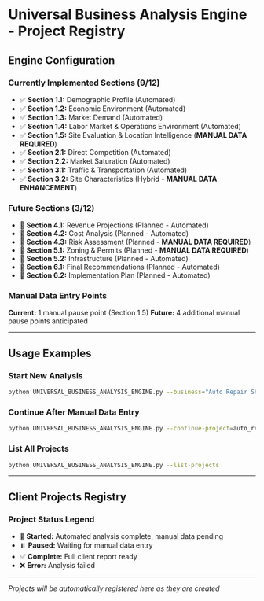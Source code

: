 # Universal Business Analysis Engine - Project Registry

## Engine Configuration

### **Currently Implemented Sections (9/12)**
- ✅ **Section 1.1:** Demographic Profile (Automated)
- ✅ **Section 1.2:** Economic Environment (Automated)  
- ✅ **Section 1.3:** Market Demand (Automated)
- ✅ **Section 1.4:** Labor Market & Operations Environment (Automated)
- ✅ **Section 1.5:** Site Evaluation & Location Intelligence (**MANUAL DATA REQUIRED**)
- ✅ **Section 2.1:** Direct Competition (Automated)
- ✅ **Section 2.2:** Market Saturation (Automated)
- ✅ **Section 3.1:** Traffic & Transportation (Automated)
- ✅ **Section 3.2:** Site Characteristics (Hybrid - **MANUAL DATA ENHANCEMENT**)

### **Future Sections (3/12)**
- 🔄 **Section 4.1:** Revenue Projections (Planned - Automated)
- 🔄 **Section 4.2:** Cost Analysis (Planned - Automated)
- 🔄 **Section 4.3:** Risk Assessment (Planned - **MANUAL DATA REQUIRED**)
- 🔄 **Section 5.1:** Zoning & Permits (Planned - **MANUAL DATA REQUIRED**)
- 🔄 **Section 5.2:** Infrastructure (Planned - Automated)
- 🔄 **Section 6.1:** Final Recommendations (Planned - Automated)
- 🔄 **Section 6.2:** Implementation Plan (Planned - Automated)

### **Manual Data Entry Points**
**Current:** 1 manual pause point (Section 1.5)
**Future:** 4 additional manual pause points anticipated

---

## Usage Examples

### **Start New Analysis**
```bash
python UNIVERSAL_BUSINESS_ANALYSIS_ENGINE.py --business="Auto Repair Shop" --address="123 Main St, Milwaukee, WI"
```

### **Continue After Manual Data Entry**
```bash
python UNIVERSAL_BUSINESS_ANALYSIS_ENGINE.py --continue-project=auto_repair_shop_milwaukee
```

### **List All Projects**
```bash
python UNIVERSAL_BUSINESS_ANALYSIS_ENGINE.py --list-projects
```

---

## Client Projects Registry

### **Project Status Legend**
- 🚀 **Started:** Automated analysis complete, manual data pending
- ⏸️ **Paused:** Waiting for manual data entry
- ✅ **Complete:** Full client report ready
- ❌ **Error:** Analysis failed

---

*Projects will be automatically registered here as they are created*